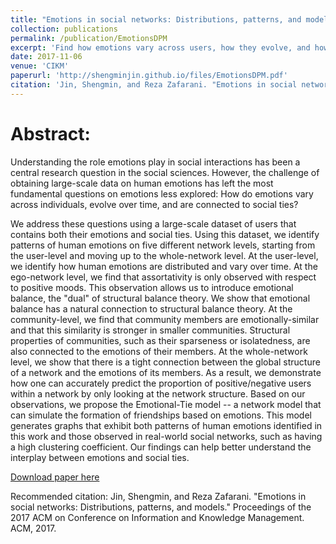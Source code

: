 ```yaml
---
title: "Emotions in social networks: Distributions, patterns, and models."
collection: publications
permalink: /publication/EmotionsDPM
excerpt: 'Find how emotions vary across users, how they evolve, and how they are connected to social ties+the dual of structural balance (signed nodes instead of edges).'
date: 2017-11-06
venue: 'CIKM'
paperurl: 'http://shengminjin.github.io/files/EmotionsDPM.pdf'
citation: 'Jin, Shengmin, and Reza Zafarani. "Emotions in social networks: Distributions, patterns, and models." Proceedings of the 2017 ACM on Conference on Information and Knowledge Management. ACM, 2017.'
---
```

Abstract:
======
Understanding the role emotions play in social interactions has been a central research question in the social sciences. However, the challenge of obtaining large-scale data on human emotions has left the most fundamental
questions on emotions less explored: How do emotions vary across individuals, evolve over time, and are connected to social ties?

We address these questions using a large-scale dataset of users that contains both their emotions and social ties. Using this dataset, we identify patterns of human emotions on five different network levels, starting from the user-level and moving up to the whole-network level. At the user-level, we identify how human emotions are distributed and vary over time. At the ego-network level, we find that assortativity is only observed with respect to positive moods. This observation allows us to introduce emotional balance, the "dual" of structural balance theory. We show that emotional balance has a natural connection to structural balance theory. At the community-level, we find that community members are emotionally-similar and that this similarity is stronger in smaller communities. Structural properties of communities, such as their sparseness or isolatedness, are also connected to the emotions of their members. At the whole-network level, we show that there is a tight connection between the global structure of a network and the emotions of its members. As a result, we demonstrate how one can accurately predict the proportion of positive/negative users within a network by only looking at the network structure. Based on our observations, we propose the Emotional-Tie model -- a network model that can simulate the formation of friendships based on emotions. This model generates graphs that exhibit both patterns of human emotions identified in this work and those observed in real-world social networks, such as having a high clustering coefficient. Our findings can help better understand the interplay between emotions and social ties.

[Download paper here](http://shengminjin.github.io/files/EmotionsDPM.pdf)

Recommended citation: Jin, Shengmin, and Reza Zafarani. "Emotions in social networks: Distributions, patterns, and models." Proceedings of the 2017 ACM on Conference on Information and Knowledge Management. ACM, 2017.
